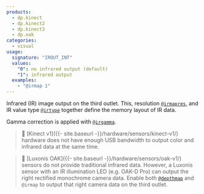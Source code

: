 ```yaml
---
products:
  - dp.kinect
  - dp.kinect2
  - dp.kinect3
  - dp.oak
categories:
  - visual
usage:
  signature: "IROUT_INT"
  values:
    "0": no infrared output (default)
    "1": infrared output
  examples:
    - "@irmap 1"
---
```


Infrared (IR) image output on the third outlet. This, resolution
[`@irmapres`](irmapres.md), and IR value type [`@irtype`](irtype.md)
together define the memory layout of IR data.

Gamma correction is applied with [`@irgamma`](irgamma.md).

> :memo: [Kinect v1]({{- site.baseurl -}}/hardware/sensors/kinect-v1/) hardware
> does not have enough USB bandwidth to output color and infrared data at the same time.

> :memo: [Luxonis OAK]({{- site.baseurl -}}/hardware/sensors/oak-v1/) sensors
> do not provide traditional infrared data. However, a Luxonis sensor
> with an IR illumination LED (e.g. OAK-D Pro) can output the right
> rectified monochrome camera data. Enable both [`@depthmap`](depthmap.md)
> and `@irmap` to output that right camera data on the third outlet.
